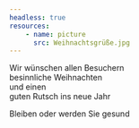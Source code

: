 ```yaml
---
headless: true
resources:
    - name: picture
      src: Weihnachtsgrüße.jpg
---
```


Wir wünschen allen Besuchern  
besinnliche Weihnachten  
und einen  
guten Rutsch ins neue Jahr

Bleiben oder werden Sie gesund